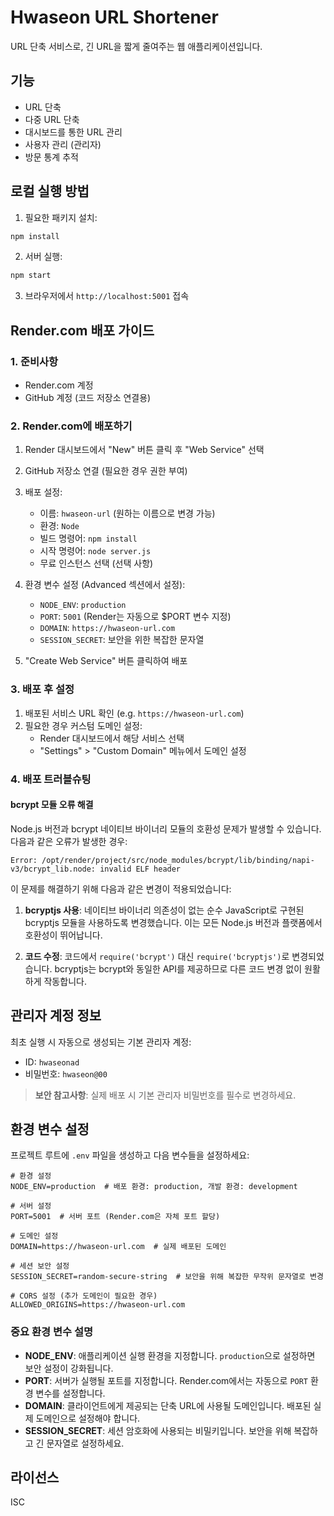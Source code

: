 # Hwaseon URL Shortener

URL 단축 서비스로, 긴 URL을 짧게 줄여주는 웹 애플리케이션입니다.

## 기능

- URL 단축
- 다중 URL 단축
- 대시보드를 통한 URL 관리
- 사용자 관리 (관리자)
- 방문 통계 추적

## 로컬 실행 방법

1. 필요한 패키지 설치:
```bash
npm install
```

2. 서버 실행:
```bash
npm start
```

3. 브라우저에서 `http://localhost:5001` 접속

## Render.com 배포 가이드

### 1. 준비사항

- Render.com 계정
- GitHub 계정 (코드 저장소 연결용)

### 2. Render.com에 배포하기

1. Render 대시보드에서 "New" 버튼 클릭 후 "Web Service" 선택
2. GitHub 저장소 연결 (필요한 경우 권한 부여)
3. 배포 설정:
   - 이름: `hwaseon-url` (원하는 이름으로 변경 가능)
   - 환경: `Node`
   - 빌드 명령어: `npm install`
   - 시작 명령어: `node server.js`
   - 무료 인스턴스 선택 (선택 사항)

4. 환경 변수 설정 (Advanced 섹션에서 설정):
   - `NODE_ENV`: `production`
   - `PORT`: `5001` (Render는 자동으로 $PORT 변수 지정)
   - `DOMAIN`: `https://hwaseon-url.com`
   - `SESSION_SECRET`: 보안을 위한 복잡한 문자열

5. "Create Web Service" 버튼 클릭하여 배포

### 3. 배포 후 설정

1. 배포된 서비스 URL 확인 (e.g. `https://hwaseon-url.com`)
2. 필요한 경우 커스텀 도메인 설정:
   - Render 대시보드에서 해당 서비스 선택
   - "Settings" > "Custom Domain" 메뉴에서 도메인 설정

### 4. 배포 트러블슈팅

#### bcrypt 모듈 오류 해결

Node.js 버전과 bcrypt 네이티브 바이너리 모듈의 호환성 문제가 발생할 수 있습니다. 다음과 같은 오류가 발생한 경우:

```
Error: /opt/render/project/src/node_modules/bcrypt/lib/binding/napi-v3/bcrypt_lib.node: invalid ELF header
```

이 문제를 해결하기 위해 다음과 같은 변경이 적용되었습니다:

1. **bcryptjs 사용**: 네이티브 바이너리 의존성이 없는 순수 JavaScript로 구현된 bcryptjs 모듈을 사용하도록 변경했습니다. 이는 모든 Node.js 버전과 플랫폼에서 호환성이 뛰어납니다.

2. **코드 수정**: 코드에서 `require('bcrypt')` 대신 `require('bcryptjs')`로 변경되었습니다. bcryptjs는 bcrypt와 동일한 API를 제공하므로 다른 코드 변경 없이 원활하게 작동합니다.

## 관리자 계정 정보

최초 실행 시 자동으로 생성되는 기본 관리자 계정:
- ID: `hwaseonad`
- 비밀번호: `hwaseon@00`

> **보안 참고사항**: 실제 배포 시 기본 관리자 비밀번호를 필수로 변경하세요.

## 환경 변수 설정

프로젝트 루트에 `.env` 파일을 생성하고 다음 변수들을 설정하세요:

```
# 환경 설정
NODE_ENV=production  # 배포 환경: production, 개발 환경: development

# 서버 설정
PORT=5001  # 서버 포트 (Render.com은 자체 포트 할당)

# 도메인 설정
DOMAIN=https://hwaseon-url.com  # 실제 배포된 도메인

# 세션 보안 설정
SESSION_SECRET=random-secure-string  # 보안을 위해 복잡한 무작위 문자열로 변경

# CORS 설정 (추가 도메인이 필요한 경우)
ALLOWED_ORIGINS=https://hwaseon-url.com
```

### 중요 환경 변수 설명

- **NODE_ENV**: 애플리케이션 실행 환경을 지정합니다. `production`으로 설정하면 보안 설정이 강화됩니다.
- **PORT**: 서버가 실행될 포트를 지정합니다. Render.com에서는 자동으로 `PORT` 환경 변수를 설정합니다.
- **DOMAIN**: 클라이언트에게 제공되는 단축 URL에 사용될 도메인입니다. 배포된 실제 도메인으로 설정해야 합니다.
- **SESSION_SECRET**: 세션 암호화에 사용되는 비밀키입니다. 보안을 위해 복잡하고 긴 문자열로 설정하세요.

## 라이선스

ISC 